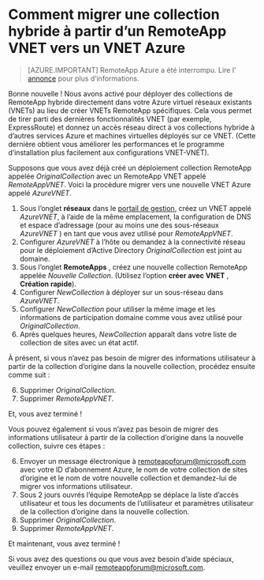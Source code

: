 <properties
    pageTitle="Comment migrer à partir d’un RemoteApp VNET vers un VNET Azure | Microsoft Azure"
    description="Découvrez comment migrer à partir d’un VNET RemoteApp à un VNET Azure"
    services="remoteapp"
    documentationCenter=""
    authors="lizap"
    manager="mbaldwin" />

<tags
    ms.service="remoteapp"
    ms.workload="compute"
    ms.tgt_pltfrm="na"
    ms.devlang="na"
    ms.topic="article"
    ms.date="08/15/2016"
    ms.author="elizapo" />



# <a name="how-to-migrate-a-hybrid-collection-from-a-remoteapp-vnet-to-an-azure-vnet"></a>Comment migrer une collection hybride à partir d’un RemoteApp VNET vers un VNET Azure

> [AZURE.IMPORTANT]
> RemoteApp Azure a été interrompu. Lire l' [annonce](https://go.microsoft.com/fwlink/?linkid=821148) pour plus d’informations.

Bonne nouvelle ! Nous avons activé pour déployer des collections de RemoteApp hybride directement dans votre Azure virtuel réseaux existants (VNETs) au lieu de créer VNETs RemoteApp spécifiques. Cela vous permet de tirer parti des dernières fonctionnalités VNET (par exemple, ExpressRoute) et donnez un accès réseau direct à vos collections hybride à d’autres services Azure et machines virtuelles déployés sur ce VNET.  (Cette dernière obtient vous améliorer les performances et le programme d’installation plus facilement aux configurations VNET-VNET).


Supposons que vous avez déjà créé un déploiement collection RemoteApp appelée *OriginalCollection* avec un RemoteApp VNET appelé *RemoteAppVNET*. Voici la procédure migrer vers une nouvelle VNET Azure appelé *AzureVNET*.

1.  Sous l’onglet **réseaux** dans le [portail de gestion](http://manage.windowsazure.com/), créez un VNET appelé *AzureVNET*, à l’aide de la même emplacement, la configuration de DNS et espace d’adressage (pour au moins une des sous-réseaux *AzureVNET* ) en tant que vous avez utilisé pour *RemoteAppVNET*.
2.  Configurer *AzureVNET* à l’hôte ou demandez à la connectivité réseau pour le déploiement d’Active Directory *OriginalCollection* est joint au domaine.
3.  Sous l’onglet **RemoteApps** , créez une nouvelle collection RemoteApp appelée *Nouvelle Collection*. (Utilisez l’option **créer avec VNET** , **Création rapide**).
3.  Configurer *NewCollection* à déployer sur un sous-réseau dans *AzureVNET*.
4.  Configurer *NewCollection* pour utiliser la même image et les informations de participation domaine comme vous avez utilisé pour *OriginalCollection*.
5.  Après quelques heures, *NewCollection* apparaît dans votre liste de collection de sites avec un état actif.

À présent, si vous n’avez pas besoin de migrer des informations utilisateur à partir de la collection d’origine dans la nouvelle collection, procédez ensuite comme suit :

6.  Supprimer *OriginalCollection*.
7.  Supprimer *RemoteAppVNET*.

Et, vous avez terminé !

Vous pouvez également si vous n’avez pas besoin de migrer des informations utilisateur à partir de la collection d’origine dans la nouvelle collection, suivre ces étapes :

6.  Envoyer un message électronique à [remoteappforum@microsoft.com](mailto:remoteappforum@microsoft.com?subject=Azure%20RemoteApp%20user%20information%20migration) avec votre ID d’abonnement Azure, le nom de votre collection de sites d’origine et le nom de votre nouvelle collection et demandez-lui de migrer vos informations utilisateur.
7.  Sous 2 jours ouvrés l’équipe RemoteApp se déplace la liste d’accès utilisateur et tous les documents de l’utilisateur et paramètres utilisateur de la collection d’origine dans la nouvelle collection.
8.  Supprimer *OriginalCollection*.
9.  Supprimer *RemoteAppVNET*.

Et maintenant, vous avez terminé !

Si vous avez des questions ou que vous avez besoin d’aide spéciaux, veuillez envoyer un e-mail [remoteappforum@microsoft.com](mailto:remoteappforum@microsoft.com?subject=Azure%20RemoteApp%20VNET%20migration%20help).

